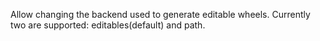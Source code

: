 Allow changing the backend used to generate editable wheels. Currently two are supported: editables(default) and path.
